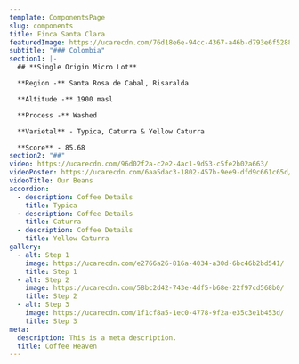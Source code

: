 ```yaml
---
template: ComponentsPage
slug: components
title: Finca Santa Clara
featuredImage: https://ucarecdn.com/76d18e6e-94cc-4367-a46b-d793e6f52887/
subtitle: "### Colombia"
section1: |-
  ## **Single Origin Micro Lot**

  **Region -** Santa Rosa de Cabal, Risaralda

  **Altitude -** 1900 masl

  **Process -** Washed 

  **Varietal** - Typica, Caturra & Yellow Caturra 

  **Score** - 85.68
section2: "##"
video: https://ucarecdn.com/96d02f2a-c2e2-4ac1-9d53-c5fe2b02a663/
videoPoster: https://ucarecdn.com/6aa5dac3-1802-457b-9ee9-dfd9c661c65d/
videoTitle: Our Beans
accordion:
  - description: Coffee Details
    title: Typica
  - description: Coffee Details
    title: Caturra
  - description: Coffee Details
    title: Yellow Caturra
gallery:
  - alt: Step 1
    image: https://ucarecdn.com/e2766a26-816a-4034-a30d-6bc46b2bd541/
    title: Step 1
  - alt: Step 2
    image: https://ucarecdn.com/58bc2d42-743e-4df5-b68e-22f97cd568b0/
    title: Step 2
  - alt: Step 3
    image: https://ucarecdn.com/1f1cf8a5-1ec0-4778-9f2a-e35c3e1b453d/
    title: Step 3
meta:
  description: This is a meta description.
  title: Coffee Heaven
---
```


